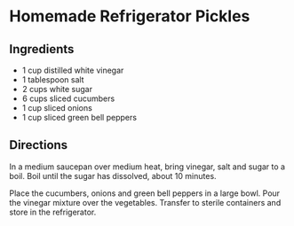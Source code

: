 # Homemade Refrigerator Pickles

## Ingredients
* 1 cup distilled white vinegar
* 1 tablespoon salt
* 2 cups white sugar
* 6 cups sliced cucumbers
* 1 cup sliced onions
* 1 cup sliced green bell peppers

## Directions
In a medium saucepan over medium heat, bring vinegar, salt and sugar to a boil. Boil until the sugar has dissolved, about 10 minutes.

Place the cucumbers, onions and green bell peppers in a large bowl. Pour the vinegar mixture over the vegetables. Transfer to sterile containers and store in the refrigerator.
